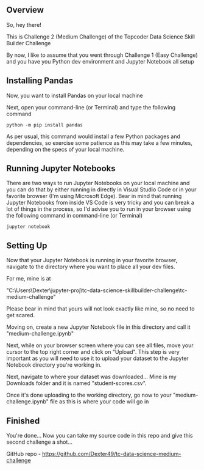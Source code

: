 ## Overview

So, hey there!

This is Challenge 2 (Medium Challenge) of the Topcoder Data Science
Skill Builder Challenge

By now, I like to assume that you went through Challenge 1 (Easy Challenge) and you have you Python dev environment and Jupyter Notebook all setup


## Installing Pandas

Now, you want to install Pandas on your local machine

Next, open your command-line (or Terminal) and type the following command

`python -m pip install pandas`

As per usual, this command would install a few Python packages and dependencies, so exercise some patience as this may take a few minutes, depending on the specs of your local machine.


## Running Jupyter Notebooks

There are two ways to run Jupyter Notebooks on your local machine and you can do that by either running in directly in Visual Studio Code or in your favorite browser (I'm using Microsoft Edge). Bear in mind that running Jupyter Notebooks from inside VS Code is very tricky and you can break a lot of things in the process, so I'd advise you to run in your browser using the following command in command-line (or Terminal)

`jupyter notebook`


## Setting Up

Now that your Jupyter Notebook is running in your favorite browser, navigate to the directory where you want to place all your dev files.

For me, mine is at 

"C:\Users\Dexter\jupyter-proj\tc-data-science-skillbuilder-challenge\tc-medium-challenge"

Please bear in mind that yours will not look exactly like mine, so no need to get scared.

Moving on, create a new Jupyter Notebook file in this directory and call it "medium-challenge.ipynb"

Next, while on your browser screen where you can see all files, move your cursor to the top right corner and click on "Upload". This step is very important as you will need to use it to upload your dataset to the Jupyter Notebook directory you're working in.

Next, navigate to where your dataset was downloaded... Mine is my Downloads folder and it is named "student-scores.csv".

Once it's done uploading to the working directory, go now to your "medium-challenge.ipynb" file as this is where your code will go in


## Finished

You're done... Now you can take my source code in this repo and give this second challenge a shot...

GitHub repo - https://github.com/Dexter49/tc-data-science-medium-challenge